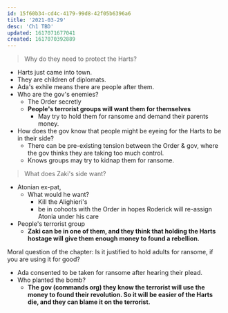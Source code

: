 ```yaml
---
id: 15f60b34-cd4c-4179-99d8-42f05b6396a6
title: '2021-03-29'
desc: 'Ch1 TBD'
updated: 1617071677041
created: 1617070392889
---
```


> Why do they need to protect the Harts?

- Harts just came into town.
- They are children of diplomats.
- Ada's exhile means there are people after them.
- Who are the gov's enemies?
  - The Order secretly
  - **People's terrorist groups will want them for themselves**
    - May try to hold them for ransome and demand their parents money.
- How does the gov know that people might be eyeing for the Harts to be in their side?
  - There can be pre-existing tension between the Order & gov, where the gov thinks they are taking too much control.
  - Knows groups may try to kidnap them for ransome.


> What does Zaki's side want?
- Atonian ex-pat, 
  - What would he want?
    - Kill the Alighieri's
    - be in cohoots with the Order in hopes Roderick will re-assign Atonia under his care
- People's terrorist group
  - **Zaki can be in one of them, and they think that holding the Harts hostage will give them enough money to found a rebellion.**

Moral question of the chapter: Is it justified to hold adults for ransome, if you are using it for good?
- Ada consented to be taken for ransome after hearing their plead.
- Who planted the bomb?
  - **The gov (commands org) they know the terrorist will use the money to found their revolution. So it will be easier of the Harts die, and they can blame it on the terrorist.**